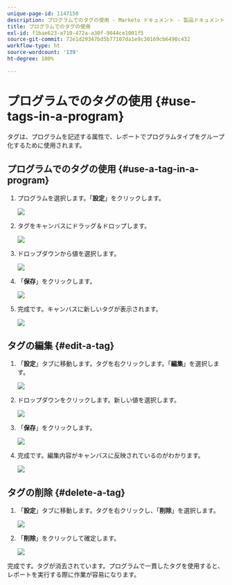 ```yaml
---
unique-page-id: 1147150
description: プログラムでのタグの使用 - Marketo ドキュメント - 製品ドキュメント
title: プログラムでのタグの使用
exl-id: f1bae623-a710-472a-a30f-9044ce1001f5
source-git-commit: 72e1d29347bd5b77107da1e9c30169cb6490c432
workflow-type: ht
source-wordcount: '139'
ht-degree: 100%

---
```


# プログラムでのタグの使用 {#use-tags-in-a-program}

タグは、プログラムを記述する属性で、レポートでプログラムタイプをグループ化するために使用されます。

## プログラムでのタグの使用 {#use-a-tag-in-a-program}

1. プログラムを選択します。「**設定**」をクリックします。

   ![](assets/image2014-9-23-15-3a45-3a0.png)

1. タグをキャンバスにドラッグ＆ドロップします。

   ![](assets/image2014-9-23-15-3a45-3a13.png)

1. ドロップダウンから値を選択します。

   ![](assets/image2014-9-23-15-3a45-3a30.png)

1. 「**保存**」をクリックします。

   ![](assets/image2014-9-23-15-3a45-3a36.png)

1. 完成です。キャンバスに新しいタグが表示されます。

   ![](assets/image2014-9-23-15-3a45-3a47.png)

## タグの編集 {#edit-a-tag}

1. 「**設定**」タブに移動します。タグを右クリックします。「**編集**」を選択します。

   ![](assets/image2014-9-23-15-3a45-3a53.png)

1. ドロップダウンをクリックします。新しい値を選択します。

   ![](assets/image2014-9-23-15-3a46-3a12.png)

1. 「**保存**」をクリックします。

   ![](assets/image2014-9-23-15-3a46-3a25.png)

1. 完成です。編集内容がキャンバスに反映されているのがわかります。

   ![](assets/image2014-9-23-15-3a46-3a35.png)

## タグの削除  {#delete-a-tag}

1. 「**設定**」タブに移動します。タグを右クリックし、「**削除**」を選択します。

   ![](assets/image2014-9-23-15-3a46-3a55.png)

1. 「**削除**」をクリックして確定します。

   ![](assets/image2014-9-23-15-3a47-3a8.png)

完成です。タグが消去されています。プログラムで一貫したタグを使用すると、レポートを実行する際に作業が容易になります。
